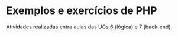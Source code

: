 # Exemplos e exercícios de PHP

Atividades realizadas entra aulas das UCs 6 (lógica) e 7 (back-end).